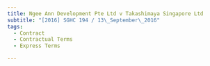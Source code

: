 ```yaml
---
title: Ngee Ann Development Pte Ltd v Takashimaya Singapore Ltd 
subtitle: "[2016] SGHC 194 / 13\_September\_2016"
tags:
  - Contract
  - Contractual Terms
  - Express Terms

---
```


